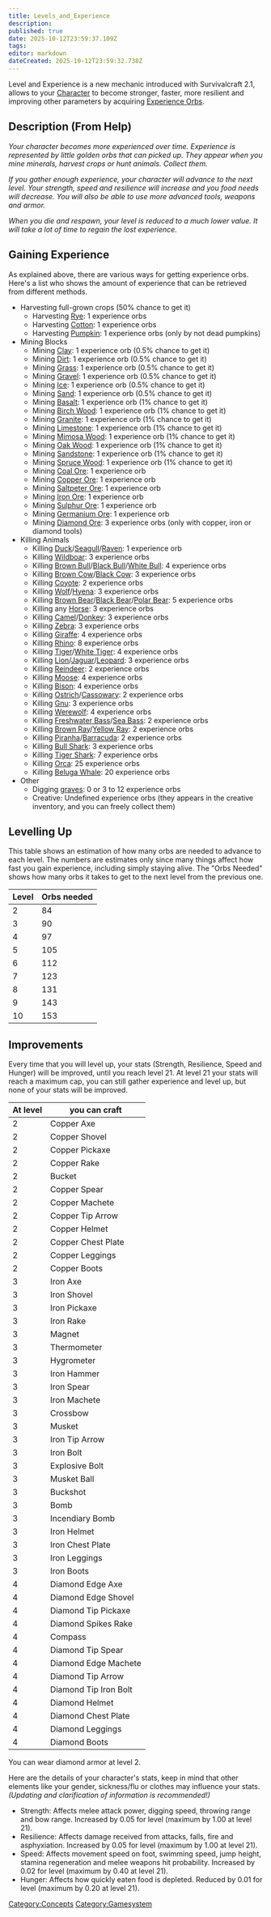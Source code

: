 ```yaml
---
title: Levels_and_Experience
description: 
published: true
date: 2025-10-12T23:59:37.109Z
tags: 
editor: markdown
dateCreated: 2025-10-12T23:59:32.738Z
---
```


Level and Experience is a new mechanic introduced with Survivalcraft
2.1, allows to your [Character](Character "wikilink") to become
stronger, faster, more resilient and improving other parameters by
acquiring [Experience Orbs](Experience_Orb "wikilink").

## Description (From Help)

*Your character becomes more experienced over time. Experience is
represented by little golden orbs that can picked up. They appear when
you mine minerals, harvest crops or hunt animals. Collect them.*

*If you gather enough experience, your character will advance to the
next level. Your strength, speed and resilience will increase and you
food needs will decrease. You will also be able to use more advanced
tools, weapons and armor.*

*When you die and respawn, your level is reduced to a much lower value.
It will take a lot of time to regain the lost experience.*

## Gaining Experience

As explained above, there are various ways for getting experience orbs.
Here's a list who shows the amount of experience that can be retrieved
from different methods.

  - Harvesting full-grown crops (50% chance to get it)
      - Harvesting [Rye](Rye "wikilink"): 1 experience orbs
      - Harvesting [Cotton](Cotton "wikilink"): 1 experience orbs
      - Harvesting [Pumpkin](Pumpkin "wikilink"): 1 experience orbs
        (only by not dead pumpkins)
  - Mining Blocks
      - Mining [Clay](Clay "wikilink"): 1 experience orb (0.5% chance to
        get it)
      - Mining [Dirt](Dirt "wikilink"): 1 experience orb (0.5% chance to
        get it)
      - Mining [Grass](Grass "wikilink"): 1 experience orb (0.5% chance
        to get it)
      - Mining [Gravel](Gravel "wikilink"): 1 experience orb (0.5%
        chance to get it)
      - Mining [Ice](Ice "wikilink"): 1 experience orb (0.5% chance to
        get it)
      - Mining [Sand](Sand "wikilink"): 1 experience orb (0.5% chance to
        get it)
      - Mining [Basalt](Basalt "wikilink"): 1 experience orb (1% chance
        to get it)
      - Mining [Birch Wood](Birch_Wood "wikilink"): 1 experience orb (1%
        chance to get it)
      - Mining [Granite](Granite "wikilink"): 1 experience orb (1%
        chance to get it)
      - Mining [Limestone](Limestone "wikilink"): 1 experience orb (1%
        chance to get it)
      - Mining [Mimosa Wood](Mimosa_Wood "wikilink"): 1 experience orb
        (1% chance to get it)
      - Mining [Oak Wood](Oak_Wood "wikilink"): 1 experience orb (1%
        chance to get it)
      - Mining [Sandstone](Sandstone "wikilink"): 1 experience orb (1%
        chance to get it)
      - Mining [Spruce Wood](Spruce_Wood "wikilink"): 1 experience orb
        (1% chance to get it)
      - Mining [Coal Ore](Coal_Ore "wikilink"): 1 experience orb
      - Mining [Copper Ore](Copper_Ore "wikilink"): 1 experience orb
      - Mining [Saltpeter Ore](Saltpeter_Ore "wikilink"): 1 experience
        orb
      - Mining [Iron Ore](Iron_Ore "wikilink"): 1 experience orb
      - Mining [Sulphur Ore](Sulphur_Ore "wikilink"): 1 experience orb
      - Mining [Germanium Ore](Germanium_Ore "wikilink"): 1 experience
        orb
      - Mining [Diamond Ore](Diamond_Ore "wikilink"): 3 experience orbs
        (only with copper, iron or diamond tools)
  - Killing Animals
      - Killing
        [Duck](Duck "wikilink")/[Seagull](Seagull "wikilink")/[Raven](Raven "wikilink"):
        1 experience orb
      - Killing [Wildboar](Wildboar "wikilink"): 3 experience orbs
      - Killing [Brown Bull](Brown_Bull "wikilink")/[Black
        Bull](Black_Bull "wikilink")/[White
        Bull](White_Bull "wikilink"): 4 experience orbs
      - Killing [Brown Cow](Brown_Cow "wikilink")/[Black
        Cow](Black_Cow "wikilink"): 3 experience orbs
      - Killing [Coyote](Coyote "wikilink"): 2 experience orbs
      - Killing [Wolf](Wolf "wikilink")/[Hyena](Hyena "wikilink"): 3
        experience orbs
      - Killing [Brown Bear](Brown_Bear "wikilink")/[Black
        Bear](Black_Bear "wikilink")/[Polar
        Bear](Polar_Bear "wikilink"): 5 experience orbs
      - Killing any [Horse](Horse "wikilink"): 3 experience orbs
      - Killing [Camel](Camel "wikilink")/[Donkey](Donkey "wikilink"): 3
        experience orbs
      - Killing [Zebra](Zebra "wikilink"): 3 experience orbs
      - Killing [Giraffe](Giraffe "wikilink"): 4 experience orbs
      - Killing [Rhino](Rhino "wikilink"): 8 experience orbs
      - Killing [Tiger](Tiger "wikilink")/[White
        Tiger](White_Tiger "wikilink"): 4 experience orbs
      - Killing
        [Lion](Lion "wikilink")/[Jaguar](Jaguar "wikilink")/[Leopard](Leopard "wikilink"):
        3 experience orbs
      - Killing [Reindeer](Reindeer "wikilink"): 2 experience orbs
      - Killing [Moose](Moose "wikilink"): 4 experience orbs
      - Killing [Bison](Bison "wikilink"): 4 experience orbs
      - Killing
        [Ostrich](Ostrich "wikilink")/[Cassowary](Cassowary "wikilink"):
        2 experience orbs
      - Killing [Gnu](Gnu "wikilink"): 3 experience orbs
      - Killing [Werewolf](Werewolf "wikilink"): 4 experience orbs
      - Killing [Freshwater Bass](Freshwater_Bass "wikilink")/[Sea
        Bass](Sea_Bass "wikilink"): 2 experience orbs
      - Killing [Brown Ray](Brown_Ray "wikilink")/[Yellow
        Ray](Yellow_Ray "wikilink"): 2 experience orbs
      - Killing
        [Piranha](Piranha "wikilink")/[Barracuda](Bestiary/Barracuda.md "wikilink"):
        2 experience orbs
      - Killing [Bull Shark](Bull_Shark "wikilink"): 3 experience orbs
      - Killing [Tiger Shark](Tiger_Shark "wikilink"): 7 experience orbs
      - Killing [Orca](Orca "wikilink"): 25 experience orbs
      - Killing [Beluga Whale](Beluga_Whale "wikilink"): 20 experience
        orbs
  - Other
      - Digging [graves](Generated_Structures#Graves "wikilink"): 0 or 3
        to 12 experience orbs
      - Creative: Undefined experience orbs (they appears in the
        creative inventory, and you can freely collect them)

## Levelling Up

This table shows an estimation of how many orbs are needed to advance to
each level. The numbers are estimates only since many things affect how
fast you gain experience, including simply staying alive. The "Orbs
Needed" shows how many orbs it takes to get to the next level from the
previous one.

| Level | Orbs needed |
| ----- | ----------- |
| 2     | 84          |
| 3     | 90          |
| 4     | 97          |
| 5     | 105         |
| 6     | 112         |
| 7     | 123         |
| 8     | 131         |
| 9     | 143         |
| 10    | 153         |

## Improvements

Every time that you will level up, your stats (Strength, Resilience,
Speed and Hunger) will be improved, until you reach level 21. At level
21 your stats will reach a maximum cap, you can still gather experience
and level up, but none of your stats will be improved.

| At level | you can craft         |
| -------- | --------------------- |
| 2        | Copper Axe            |
| 2        | Copper Shovel         |
| 2        | Copper Pickaxe        |
| 2        | Copper Rake           |
| 2        | Bucket                |
| 2        | Copper Spear          |
| 2        | Copper Machete        |
| 2        | Copper Tip Arrow      |
| 2        | Copper Helmet         |
| 2        | Copper Chest Plate    |
| 2        | Copper Leggings       |
| 2        | Copper Boots          |
| 3        | Iron Axe              |
| 3        | Iron Shovel           |
| 3        | Iron Pickaxe          |
| 3        | Iron Rake             |
| 3        | Magnet                |
| 3        | Thermometer           |
| 3        | Hygrometer            |
| 3        | Iron Hammer           |
| 3        | Iron Spear            |
| 3        | Iron Machete          |
| 3        | Crossbow              |
| 3        | Musket                |
| 3        | Iron Tip Arrow        |
| 3        | Iron Bolt             |
| 3        | Explosive Bolt        |
| 3        | Musket Ball           |
| 3        | Buckshot              |
| 3        | Bomb                  |
| 3        | Incendiary Bomb       |
| 3        | Iron Helmet           |
| 3        | Iron Chest Plate      |
| 3        | Iron Leggings         |
| 3        | Iron Boots            |
| 4        | Diamond Edge Axe      |
| 4        | Diamond Edge Shovel   |
| 4        | Diamond Tip Pickaxe   |
| 4        | Diamond Spikes Rake   |
| 4        | Compass               |
| 4        | Diamond Tip Spear     |
| 4        | Diamond Edge Machete  |
| 4        | Diamond Tip Arrow     |
| 4        | Diamond Tip Iron Bolt |
| 4        | Diamond Helmet        |
| 4        | Diamond Chest Plate   |
| 4        | Diamond Leggings      |
| 4        | Diamond Boots         |

You can wear diamond armor at level 2.

Here are the details of your character's stats, keep in mind that other
elements like your gender, sickness/flu or clothes may influence your
stats. *(Updating and clarification of information is recommended\!)*

  - Strength: Affects melee attack power, digging speed, throwing range
    and bow range. Increased by 0.05 for level (maximum by 1.00 at level
    21).
  - Resilience: Affects damage received from attacks, falls, fire and
    asphyxiation. Increased by 0.05 for level (maximum by 1.00 at level
    21).
  - Speed: Affects movement speed on foot, swimming speed, jump height,
    stamina regeneration and melee weapons hit probability. Increased by
    0.02 for level (maximum by 0.40 at level 21).
  - Hunger: Affects how quickly eaten food is depleted. Reduced by 0.01
    for level (maximum by 0.20 at level 21).

[Category:Concepts](Category:Concepts "wikilink")
[Category:Gamesystem](Category:Gamesystem "wikilink")